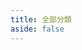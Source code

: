 ```yaml
---
title: 全部分類
aside: false
---
```


<script setup>
import CatOrTag from "@/views/CatOrTag.vue"
</script>

<CatOrTag />
